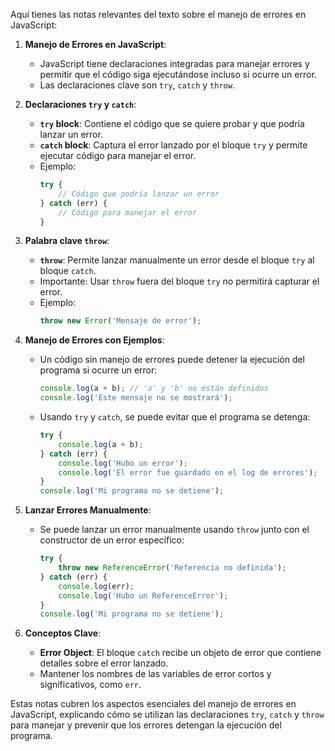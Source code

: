 Aquí tienes las notas relevantes del texto sobre el manejo de errores en JavaScript:

1. **Manejo de Errores en JavaScript**:
    - JavaScript tiene declaraciones integradas para manejar errores y permitir que el código siga ejecutándose incluso si ocurre un error.
    - Las declaraciones clave son `try`, `catch` y `throw`.

2. **Declaraciones `try` y `catch`**:
    - **`try` block**: Contiene el código que se quiere probar y que podría lanzar un error.
    - **`catch` block**: Captura el error lanzado por el bloque `try` y permite ejecutar código para manejar el error.
    - Ejemplo: 
        ```javascript
        try {
            // Código que podría lanzar un error
        } catch (err) {
            // Código para manejar el error
        }
        ```

3. **Palabra clave `throw`**:
    - **`throw`**: Permite lanzar manualmente un error desde el bloque `try` al bloque `catch`.
    - Importante: Usar `throw` fuera del bloque `try` no permitirá capturar el error.
    - Ejemplo:
        ```javascript
        throw new Error('Mensaje de error');
        ```

4. **Manejo de Errores con Ejemplos**:
    - Un código sin manejo de errores puede detener la ejecución del programa si ocurre un error:
        ```javascript
        console.log(a + b); // 'a' y 'b' no están definidos
        console.log('Este mensaje no se mostrará');
        ```
    - Usando `try` y `catch`, se puede evitar que el programa se detenga:
        ```javascript
        try {
            console.log(a + b);
        } catch (err) {
            console.log('Hubo un error');
            console.log('El error fue guardado en el log de errores');
        }
        console.log('Mi programa no se detiene');
        ```

5. **Lanzar Errores Manualmente**:
    - Se puede lanzar un error manualmente usando `throw` junto con el constructor de un error específico:
        ```javascript
        try {
            throw new ReferenceError('Referencia no definida');
        } catch (err) {
            console.log(err);
            console.log('Hubo un ReferenceError');
        }
        console.log('Mi programa no se detiene');
        ```

6. **Conceptos Clave**:
    - **Error Object**: El bloque `catch` recibe un objeto de error que contiene detalles sobre el error lanzado.
    - Mantener los nombres de las variables de error cortos y significativos, como `err`.

Estas notas cubren los aspectos esenciales del manejo de errores en JavaScript, explicando cómo se utilizan las declaraciones `try`, `catch` y `throw` para manejar y prevenir que los errores detengan la ejecución del programa.